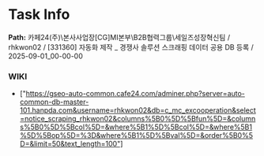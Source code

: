 # Task Info

**Path:** 카페24(주)\본사사업장\[CG]MI본부\B2B협력그룹\세일즈성장혁신팀 / rhkwon02 / [331360] 자동화 제작 _ 경쟁사 솔루션 스크래핑 데이터 공용 DB 등록 / 2025-09-01_00-00-00

### WIKI
- ["https://gseo-auto-common.cafe24.com/adminer.php?server=auto-common-db-master-101.hanpda.com&username=rhkwon02&db=c_mc_excooperation&select=notice_scraping_rhkwon02&columns%5B0%5D%5Bfun%5D=&columns%5B0%5D%5Bcol%5D=&where%5B1%5D%5Bcol%5D=&where%5B1%5D%5Bop%5D=%3D&where%5B1%5D%5Bval%5D=&order%5B0%5D=&limit=50&text_length=100"]


